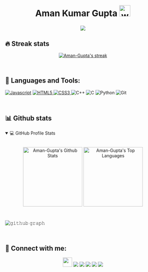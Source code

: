 <h1 align="center">Aman Kumar Gupta
<img alt="wave" src="https://emojis.slackmojis.com/emojis/images/1613285697/12806/meow_attention.png?1613285697" width="36"></h1>
<h3 align="center"><img src="https://readme-typing-svg.herokuapp.com?center=true&vCenter=true&lines=Web+Developer"></h3>

<!--About-->


<!-- GitHub Readme Streak Stats-->
## 🔥 Streak stats


<p align="center">
  <a href="https://github.com/Aman1337g">
    <img  alt="Aman-Gupta's streak" src="https://github-readme-streak-stats.herokuapp.com/?user=Aman1337g&theme=highcontrast&hide_border=true"/>
  </a>
  
</p>

</br>

<!--Skills-->

## 🚀 Languages and Tools:
<p align="left"> 
  <!-- <img src="https://img.icons8.com/plasticine/52/000000/bash.png" alt="Bash"/> -->
  <a href="https://developer.mozilla.org/en-US/docs/Web/JavaScript" target="_blank"> <img src="https://img.icons8.com/color/48/000000/javascript.png" alt="Javascript"/></a> 
  <a href="https://www.w3.org/html/" target="_blank"> <img src="https://img.icons8.com/color/48/000000/html-5.png" alt="HTML5"/> </a> 
  <a href="https://www.w3schools.com/css/" target="_blank"> <img src="https://img.icons8.com/color/48/000000/css3.png" alt="CSS3"/> </a> 
  <!-- <a href="https://getbootstrap.com" target="_blank"> <img src="https://img.icons8.com/color/48/000000/bootstrap.png" alt="Bootstrap"/> </a> -->
  <img src="https://img.icons8.com/color/48/000000/c-plus-plus-logo.png" alt="C++"/>
  <img src="https://img.icons8.com/color/48/000000/c-programming.png" alt="C"/>
  <img src="https://img.icons8.com/color/48/000000/python--v1.png" alt="Python"/>
  <img src="https://img.icons8.com/color/48/000000/git.png" alt="Git"/>
  <!--<img src="https://img.icons8.com/color/48/000000/mysql-logo.png" alt="MySQL"/> -->
</p>


</br>

<!--Github Stats-->
## 📊 Github stats


<details open=""> 
  <summary>💻 GitHub Profile Stats</summary>
  <br/>
  <p align="center">
    <a href="https://github.com/Aman1337g"><img align="center" alt="Aman-Gupta's Github Stats" src="https://github-readme-stats.vercel.app/api/?username=Aman1337g&show_icons=true&count_private=true&theme=highcontrast&hide_border=true" height="192px"/></a>
  <a href="https://github.com/Aman1337g"><img align="center" height="192px" alt="Aman-Gupta's Top Languages" src="https://github-readme-stats.vercel.app/api/top-langs/?username=Aman1337g&langs_count=20&layout=compact&theme=highcontrast&hide_border=true" /></a>
  <br/>
  </p>
 
</details>

<!--Contribution Graph-->
</br>

![𝚐𝚒𝚝𝚑𝚞𝚋 𝚐𝚛𝚊𝚙𝚑](https://activity-graph.herokuapp.com/graph?username=Aman1337g&bg_color=000000&color=F8D866&line=39FF14&area_color=39FF14&point=FFFFFF&hide_border=true&area=true)

</br>

<!--social-->
## 🙋‍ Connect with me:

<p align="center">
<a href="#"><img src = "https://badges.pufler.dev/visits/Aman1337g/Aman1337g" height = 30px></a>
<a href="mailto:aman65144kumar@gmail.com"><img src="https://img.shields.io/badge/Gmail-D14836?style=for-the-badge&logo=gmail&logoColor=white"/></a>
<a href = "https://www.linkedin.com/in/aman-gupta-b03906227/" target= "_blank"><img src="https://img.shields.io/badge/linkedin-%230077B5.svg?style=for-the-badge&logo=linkedin&logoColor=white"/></a>
<a href = "https://www.instagram.com/aman_65144/" target= "_blank"><img src="https://img.shields.io/badge/aman_65144-%23E4405F.svg?style=for-the-badge&logo=Instagram&logoColor=white"/></a>
<a href ="https://github.com/Aman1337g"><img src="https://img.shields.io/badge/github-%23121011.svg?style=for-the-badge&logo=github&logoColor=white"/></a>
<a href="https://twitter.com/AmanKum67036100" target= "_blank"><img src="https://img.shields.io/badge/AmanKum67036100-%231DA1F2.svg?style=for-the-badge&logo=Twitter&logoColor=white"/></a>

</p>
